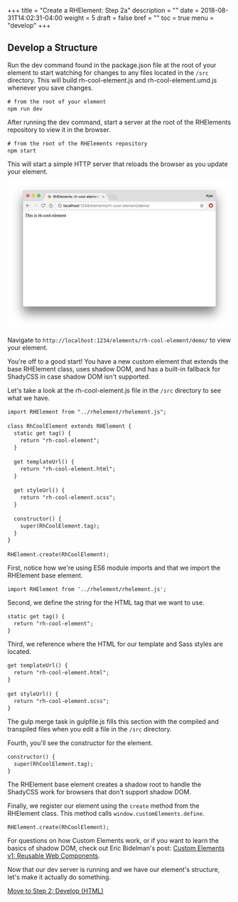 +++
title = "Create a RHElement: Step 2a"
description = ""
date = 2018-08-31T14:02:31-04:00
weight = 5
draft = false
bref = ""
toc = true
menu = "develop"
+++


## Develop a Structure

Run the dev command found in the package.json file at the root of your element to start watching for changes to any files located in the `/src` directory. This will build rh-cool-element.js and rh-cool-element.umd.js whenever you save changes.

```
# from the root of your element
npm run dev
```

After running the dev command, start a server at the root of the RHElements repository to view it in the browser.

```
# from the root of the RHElements repository
npm start
```

This will start a simple HTTP server that reloads the browser as you update your element.

![npm start command](/rh-cool-element-start.png)

Navigate to `http://localhost:1234/elements/rh-cool-element/demo/` to view your element.

You're off to a good start! You have a new custom element that extends the base RHElement class, uses shadow DOM, and has a built-in fallback for ShadyCSS in case shadow DOM isn't supported.

Let's take a look at the rh-cool-element.js file in the `/src` directory to see what we have.

```
import RHElement from "../rhelement/rhelement.js";

class RhCoolElement extends RHElement {
  static get tag() {
    return "rh-cool-element";
  }

  get templateUrl() {
    return "rh-cool-element.html";
  }

  get styleUrl() {
    return "rh-cool-element.scss";
  }

  constructor() {
    super(RhCoolElement.tag);
  }
}

RHElement.create(RhCoolElement);
```

First, notice how we're using ES6 module imports and that we import the RHElement base element.
```
import RHElement from '../rhelement/rhelement.js';
```

Second, we define the string for the HTML tag that we want to use.

```
static get tag() {
  return "rh-cool-element";
}
```

Third, we reference where the HTML for our template and Sass styles are located.

```
get templateUrl() {
  return "rh-cool-element.html";
}

get styleUrl() {
  return "rh-cool-element.scss";
}
```

The gulp merge task in gulpfile.js fills this section with the compiled and transpiled files when you edit a file in the `/src` directory.

Fourth, you'll see the constructor for the element.

```
constructor() {
  super(RhCoolElement.tag);
}
```

The RHElement base element creates a shadow root to handle the ShadyCSS work for browsers that don't support shadow DOM.

Finally, we register our element using the `create` method from the RHElement class. This method calls `window.customElements.define`.

```
RHElement.create(RhCoolElement);
```

For questions on how Custom Elements work, or if you want to learn the basics of shadow DOM, check out Eric Bidelman's post: [Custom Elements v1: Reusable Web Components](https://developers.google.com/web/fundamentals/web-components/customelements).

Now that our dev server is running and we have our element's structure, let's make it actually do something.

[Move to Step 2: Develop (HTML)](../step-2b)
